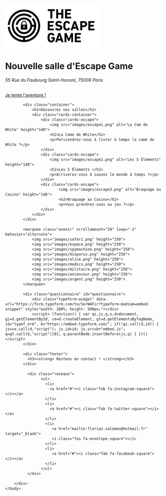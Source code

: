 <!-- <!DOCTYPE html> -->
<html lang="en">
 <head>
	    <meta charset="UTF-8">
	    <meta name="viewport" content="width=device-width, initial-scale=1.0">
	    <title>The Escape Game by Florian Salomon</title>
	    <link rel="stylesheet" type="text/css" href="escape.css">
	    <link rel="preconnect" href="https://fonts.gstatic.com">
		<link href="https://fonts.googleapis.com/css2?family=Crimson+Text&display=swap" rel="stylesheet">
		<link href="https://fonts.googleapis.com/css2?family=Exo:ital,wght@0,100;0,200;0,300;0,400;0,700;1,900&family=Pirata+One&display=swap" rel="stylesheet">
		<link href="https://fonts.googleapis.com/css2?family=Dancing+Script:wght@700&display=swap" rel="stylesheet">
		<link href="https://fonts.googleapis.com/css2?family=Ubuntu+Condensed&display=swap" rel="stylesheet">
		<script src="https://kit.fontawesome.com/7ae37a9d52.js" crossorigin="anonymous"></script>
 </head>

  <body>
		<div class="all">
			<div class="banner">
		      	<img src="images/logo.png" alt="logo" height="140">
		      	<h1>Nouvelle salle d'Escape Game </h1>
		      	<p><i> 55 Rue du Faubourg Saint-Honoré, 75008 Paris</i></p>
		      	<br>
		      	<a href="#questionnaire" class="bouton">Je tente l'aventure !</a>
		    </div>

			<div class="container">
				<h2>Découvrez nos salles</h2>
				<div class="cards-container">
					<div class="cards-escape">
			            <img src="images/escape1.png" alt="La Cam de White" height="140">
			            <h2>La Came de White</h2>
			            <p>Parviendrez-vous à livrer à temps la came de White ?</p>
					</div>
					<div class="cards-escape">
			            <img src="images/escape2.png" alt="Les 5 Éléments" height="140">
			            <h2>Les 5 Éléments </h2>
			            <p>Arriverez-vous à sauvez le monde à temps ?</p>
					</div>
					<div class="cards-escape">
			            	<img src="images/escape3.png" alt="Braquage au Casino" height="140">
			            	<h2>Braquage au Casino</h2>
			            	<p>Vous prendrez-vous au jeu ?</p>
					</div>		
				</div>
			</div>

			<marquee class="avenir" scrollamount="20" loop="-1" behavior="alternate">
				<img src="images/safari.png" height="250">
				<img src="images/espace.png" height="250">
				<img src="images/spymachine.png" height="250">
				<img src="images/disparus.png" height="250">
				<img src="images/alice.png" height="250">
				<img src="images/medics.png" height="250">
				<img src="images/militaire.png" height="250">
				<img src="images/ascenceur.png" height="250">
				<img src="images/argent.png" height="250">
			</marquee>

		    <div class="questionnaire" id="questionnaire">
				<div class="typeform-widget" data-url="https://form.typeform.com/to/SerWAFir?typeform-medium=embed-snippet" style="width: 100%; height: 500px;"></div>
				<script> (function() { var qs,js,q,s,d=document, gi=d.getElementById, ce=d.createElement, gt=d.getElementsByTagName, id="typef_orm", b="https://embed.typeform.com/"; if(!gi.call(d,id)) { js=ce.call(d,"script"); js.id=id; js.src=b+"embed.js"; q=gt.call(d,"script")[0]; q.parentNode.insertBefore(js,q) } })() </script>
			</div>

		    <div class="footer">
		      <h3><strong> Restons en contact ! </strong></h3> 
		    </div>

		      <div class="reseaux">
		            <ul>
		              <li>
						<a href="#"><i class="fab fa-instagram-square"></i></a>
		              </li>
		              <li>
		 				<a href="#"><i class="fab fa-twitter-square"></i></a>
		              </li>
		              <li>
		                 <a href="mailto:florian.salomon@hotmail.fr" target="_blank">
		                 <i class="fas fa-envelope-square"></i>
		              </li>
		              <li>
		         		 <a href="#"><i class="fab fa-facebook-square"></i></a>
		       		  </li>
		            </ul>
		      </div>

		</div>
	</body>
</html>
